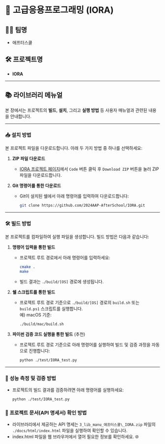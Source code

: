 # 🌟 고급응용프로그래밍 (IORA)

## 🧑‍💻 **팀명**

- 애프터스쿨

## 🛠️ **프로젝트명**

- **IORA**

---

## 📚 **라이브러리 메뉴얼**

본 장에서는 프로젝트의 **빌드**, **설치**, 그리고 **실행 방법** 등 사용자 매뉴얼과 관련된 내용을 안내합니다.

---

### 📥 **설치 방법**

본 프로젝트 파일을 다운로드합니다. 아래 두 가지 방법 중 하나를 선택하세요:

1. **ZIP 파일 다운로드**

   - [IORA 프로젝트 페이지](https://github.com/2024AAP-AfterSchool/IORA)에서 `Code` 버튼 클릭 후 `Download ZIP` 버튼을 눌러 ZIP 파일을 다운로드합니다.

2. **Git 명령어를 통한 다운로드**
   - Git이 설치된 쉘에서 아래 명령어를 입력하여 다운로드합니다:
     ```bash
     git clone https://github.com/2024AAP-AfterSchool/IORA.git
     ```

---

### 🛠️ **빌드 방법**

본 프로젝트를 컴파일하여 실행 파일을 생성합니다. 빌드 방법은 다음과 같습니다:

1. **명령어 입력을 통한 빌드**

   - 프로젝트 루트 경로에서 아래 명령어를 입력하세요:
     ```bash
     cmake .
     make
     ```
   - 빌드 결과는 `./build/[OS]` 경로에 생성됩니다.

2. **쉘 스크립트를 통한 빌드**

   - 프로젝트 루트 경로 기준으로 `./build/[OS]` 경로의 `build.sh` 또는 `build.ps1` 스크립트를 실행합니다.  
     예) macOS 기준:
     ```bash
     ./build/mac/build.sh
     ```

3. **파이썬 검증 코드 실행을 통한 빌드** (추천)
   - 프로젝트 루트 경로 기준으로 아래 명령어를 실행하여 빌드 및 검증 과정을 자동으로 진행합니다:
     ```bash
     python ./test/IORA_test.py
     ```

---

### 🧪 **성능 측정 및 검증 방법**

- 프로젝트의 빌드 결과를 검증하려면 아래 명령어를 실행하세요:
  ```bash
  python ./test/IORA_test.py
  ```

### 📄 **프로젝트 문서(API 명세서) 확인 방법**

- 라이브러리에서 제공하는 API 명세는 `3_lib_manu_애프터스쿨\_IORA.zip` 파일의 `./docs/html/index.html` 파일을 실행하여 확인할 수 있습니다.
- index.html 파일을 웹 브라우저에서 열어 필요한 정보를 확인하세요. 🌐
